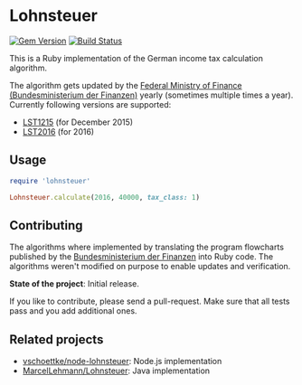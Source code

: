 # Lohnsteuer

[![Gem Version](https://badge.fury.io/rb/lohnsteuer.svg)](https://badge.fury.io/rb/lohnsteuer)
[![Build Status](https://travis-ci.org/JanAhrens/lohnsteuer-ruby.svg)](https://travis-ci.org/JanAhrens/lohnsteuer-ruby)

This is a Ruby implementation of the German income tax calculation
algorithm.

The algorithm gets updated by the
[Federal Ministry of Finance (Bundesministerium der Finanzen)](http://www.bundesfinanzministerium.de/Web/EN/Home/home.html)
yearly (sometimes multiple times a year). Currently following
versions are supported:

* [LST1215](lib/lohnsteuer/lst1215.rb) (for December 2015)
* [LST2016](lib/lohnsteuer/lst2016.rb) (for 2016)

## Usage

```ruby
require 'lohnsteuer'

Lohnsteuer.calculate(2016, 40000, tax_class: 1)
```

## Contributing

The algorithms where implemented by translating the program flowcharts
published by the [Bundesministerium der Finanzen](https://www.bmf-steuerrechner.de/)
into Ruby code.
The algorithms weren't modified on purpose to enable updates and verification.

**State of the project**: Initial release.

If you like to contribute, please send a pull-request. Make sure that
all tests pass and you add additional ones.

## Related projects

* [vschoettke/node-lohnsteuer](https://github.com/vschoettke/lohnsteuer): Node.js implementation
* [MarcelLehmann/Lohnsteuer](https://github.com/MarcelLehmann/Lohnsteuer): Java implementation

